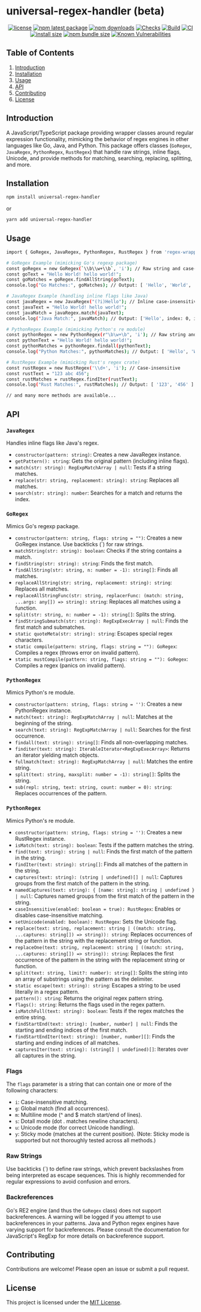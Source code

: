 # universal-regex-handler (beta)

<div align="center">

[![license](https://img.shields.io/badge/license-MIT-blue.svg)](https://github.com/tyrog07/universal-regex-handler/blob/HEAD/LICENSE)
[![npm latest package](https://img.shields.io/npm/v/universal-regex-handler/latest.svg)](https://www.npmjs.com/package/universal-regex-handler)
[![npm downloads](https://img.shields.io/npm/dm/universal-regex-handler.svg)](https://www.npmjs.com/package/universal-regex-handler)
[![Checks](https://github.com/tyrog07/universal-regex-handler/actions/workflows/test.yml/badge.svg)](https://github.com/tyrog07/universal-regex-handler/actions/workflows/test.yml)
[![Build](https://github.com/tyrog07/universal-regex-handler/actions/workflows/build.yml/badge.svg)](https://github.com/tyrog07/universal-regex-handler/actions/workflows/build.yml)
[![CI](https://github.com/tyrog07/universal-regex-handler/actions/workflows/CI.yml/badge.svg?branch=main)](https://github.com/tyrog07/universal-regex-handler/actions/workflows/CI.yml)
[![install size](https://img.shields.io/badge/dynamic/json?url=https://packagephobia.com/v2/api.json?p=universal-regex-handler&query=$.install.pretty&label=install%20size&style=flat-square)](https://packagephobia.now.sh/result?p=universal-regex-handler)
[![npm bundle size](https://img.shields.io/bundlephobia/minzip/universal-regex-handler?style=flat-square)](https://bundlephobia.com/package/universal-regex-handler@latest)
[![Known Vulnerabilities](https://snyk.io/test/npm/universal-regex-handler/badge.svg)](https://snyk.io/test/npm/universal-regex-handler)

</div>

## Table of Contents

1. [Introduction](#introduction)
2. [Installation](#installation)
3. [Usage](#usage)
4. [API](#api)
5. [Contributing](#contributing)
6. [License](#license)

## Introduction

A JavaScript/TypeScript package providing wrapper classes around regular expression functionality, mimicking the behavior of regex engines in other languages like Go, Java, and Python. This package offers classes (`GoRegex`, `JavaRegex`, `PythonRegex`, `RustRegex`) that handle raw strings, inline flags, Unicode, and provide methods for matching, searching, replacing, splitting, and more.

## Installation

```bash
npm install universal-regex-handler
```

or

```bash
yarn add universal-regex-handler
```

## Usage

```bash
import { GoRegex, JavaRegex, PythonRegex, RustRegex } from 'regex-wrapper';

# GoRegex Example (mimicking Go's regexp package)
const goRegex = new GoRegex(`\\b\\w+\\b`, 'i'); // Raw string and case-insensitive
const goText = "Hello World! hello world!";
const goMatches = goRegex.findAllString(goText);
console.log("Go Matches:", goMatches); // Output: [ 'Hello', 'World', 'hello', 'world' ]

# JavaRegex Example (handling inline flags like Java)
const javaRegex = new JavaRegex("(?i)Hello"); // Inline case-insensitive flag
const javaText = "Hello World! hello world!";
const javaMatch = javaRegex.match(javaText);
console.log("Java Match:", javaMatch); // Output: ['Hello', index: 0, input: 'Hello World! hello world!', groups: undefined]

# PythonRegex Example (mimicking Python's re module)
const pythonRegex = new PythonRegex(r"\b\w+\b", 'i'); // Raw string and case-insensitive
const pythonText = "Hello World! hello world!";
const pythonMatches = pythonRegex.findall(pythonText);
console.log("Python Matches:", pythonMatches); // Output: [ 'Hello', 'World', 'hello', 'world' ]

# RustRegex Example (mimicking Rust's regex crate)
const rustRegex = new RustRegex('\\d+', 'i'); // Case-insensitive
const rustText = "123 abc 456";
const rustMatches = rustRegex.findIter(rustText);
console.log("Rust Matches:", rustMatches); // Output: [ '123', '456' ]

// and many more methods are available...
```

## API

### `JavaRegex`

Handles inline flags like Java's regex.

- `constructor(pattern: string)`: Creates a new JavaRegex instance.
- `getPattern(): string`: Gets the original pattern (including inline flags).
- `match(str: string): RegExpMatchArray | null`: Tests if a string matches.
- `replace(str: string, replacement: string): string`: Replaces all matches.
- `search(str: string): number`: Searches for a match and returns the index.

### `GoRegex`

Mimics Go's regexp package.

- `constructor(pattern: string, flags: string = "")`: Creates a new GoRegex instance. Use backticks (`) for raw strings.
- `matchString(str: string): boolean`: Checks if the string contains a match.
- `findString(str: string): string`: Finds the first match.
- `findAllString(str: string, n: number = -1): string[]`: Finds all matches.
- `replaceAllString(str: string, replacement: string): string`: Replaces all matches.
- `replaceAllStringFunc(str: string, replacerFunc: (match: string, ...args: any[]) => string): string`: Replaces all matches using a function.
- `split(str: string, n: number = -1): string[]`: Splits the string.
- `findStringSubmatch(str: string): RegExpExecArray | null`: Finds the first match and submatches.
- `static quoteMeta(str: string): string`: Escapes special regex characters.
- `static compile(pattern: string, flags: string = ""): GoRegex`: Compiles a regex (throws error on invalid pattern).
- `static mustCompile(pattern: string, flags: string = ""): GoRegex`: Compiles a regex (panics on invalid pattern).

### `PythonRegex`

Mimics Python's re module.

- `constructor(pattern: string, flags: string = '')`: Creates a new PythonRegex instance.
- `match(text: string): RegExpMatchArray | null`: Matches at the beginning of the string.
- `search(text: string): RegExpMatchArray | null`: Searches for the first occurrence.
- `findall(text: string): string[]`: Finds all non-overlapping matches.
- `finditer(text: string): IterableIterator<RegExpExecArray>`: Returns an iterator yielding match objects.
- `fullmatch(text: string): RegExpMatchArray | null`: Matches the entire string.
- `split(text: string, maxsplit: number = -1): string[]`: Splits the string.
- `sub(repl: string, text: string, count: number = 0): string`: Replaces occurrences of the pattern.

### `PythonRegex`

Mimics Python's re module.

- `constructor(pattern: string, flags: string = '')`: Creates a new RustRegex instance.
- `isMatch(text: string): boolean`: Tests if the pattern matches the string.
- `find(text: string): string | null`: Finds the first match of the pattern in the string.
- `findIter(text: string): string[]`: Finds all matches of the pattern in the string.
- `captures(text: string): (string | undefined)[] | null`: Captures groups from the first match of the pattern in the string.
- `namedCaptures(text: string): { [name: string]: string | undefined } | null`: Captures named groups from the first match of the pattern in the string.
- `caseInsensitive(enabled: boolean = true): RustRegex`: Enables or disables case-insensitive matching.
- `setUnicode(enabled: boolean): RustRegex`: Sets the Unicode flag.
- `replace(text: string, replacement: string | ((match: string, ...captures: string[]) => string)): string`: Replaces occurrences of the pattern in the string with the replacement string or function.
- `replaceOne(text: string, replacement: string | ((match: string, ...captures: string[]) => string)): string`: Replaces the first occurrence of the pattern in the string with the replacement string or function.
- `split(text: string, limit?: number): string[]`: Splits the string into an array of substrings using the pattern as the delimiter.
- `static escape(text: string): string`: Escapes a string to be used literally in a regex pattern.
- `pattern(): string`: Returns the original regex pattern string.
- `flags(): string`: Returns the flags used in the regex pattern.
- `isMatchFull(text: string): boolean`: Tests if the regex matches the entire string.
- `findStartEnd(text: string): [number, number] | null`: Finds the starting and ending indices of the first match.
- `findStartEndIter(text: string): [number, number][]`: Finds the starting and ending indices of all matches.
- `capturesIter(text: string): (string[] | undefined)[]`: Iterates over all captures in the string.

### Flags

The `flags` parameter is a string that can contain one or more of the following characters:

- `i`: Case-insensitive matching.
- `g`: Global match (find all occurrences).
- `m`: Multiline mode (^ and $ match start/end of lines).
- `s`: Dotall mode (dot . matches newline characters).
- `u`: Unicode mode (for correct Unicode handling).
- `y`: Sticky mode (matches at the current position). (Note: Sticky mode is supported but not thoroughly tested across all methods.)

### Raw Strings

Use backticks (`) to define raw strings, which prevent backslashes from being interpreted as escape sequences. This is highly recommended for regular expressions to avoid confusion and errors.

### Backreferences

Go's RE2 engine (and thus the `GoRegex` class) does not support backreferences. A warning will be logged if you attempt to use backreferences in your patterns. Java and Python regex engines have varying support for backreferences. Please consult the documentation for JavaScript's RegExp for more details on backreference support.

## Contributing

Contributions are welcome! Please open an issue or submit a pull request.

## License

This project is licensed under the [MIT License](https://github.com/tyrog07/universal-regex-handler/blob/HEAD/LICENSE).
